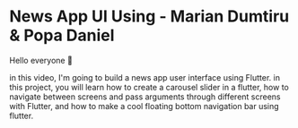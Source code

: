 # News App UI Using - Marian Dumtiru & Popa Daniel

Hello everyone 👋

in this video, I'm going to build a news app user interface using Flutter. in this project, you will learn how to create a carousel slider in a flutter, how to navigate between screens and pass arguments through different screens with Flutter, and how to make a cool floating bottom navigation bar using flutter.
